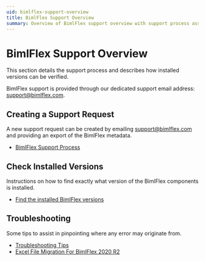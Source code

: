 ```yaml
---
uid: bimlflex-support-overview
title: BimlFlex Support Overview
summary: Overview of BimlFlex support overview with support process assistance
---
```

# BimlFlex Support Overview

This section details the support process and describes how installed versions can be verified.

BimlFlex support is provided through our dedicated support email address: [support@bimlflex.com](mailto:support@bimlflex.com).

## Creating a Support Request

A new support request can be created by emailing [support@bimlflex.com](mailto:support@bimlflex.com) and providing an export of the BimlFlex metadata.

* [BimlFlex Support Process](xref:bimlflex-support-process)

## Check Installed Versions

Instructions on how to find exactly what version of the BimlFlex components is installed.

* [Find the installed BimlFlex versions](xref:bimlflex-find-version)

## Troubleshooting

Some tips to assist in pinpointing where any error may originate from.

* [Troubleshooting Tips](xref:bimlflex-support-troubleshooting-tips)
* [Excel File Migration For BimlFlex 2020 R2](xref:excel-metadata-addin)
